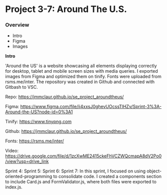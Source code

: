 # Project 3-7: Around The U.S.

### Overview

- Intro
- Figma
- Images

**Intro**

'Around the US' is a website showcasing all elements displaying correctly for desktop, tablet and mobile screen sizes with media queries. I exported images from Figma and optimized them on tinify. Fonts were uploaded from rsms.me/inter. The repository was created in Github and connected with Gitbash to VSC.

Repo: https://jmmclaur.github.io/se_project_aroundtheus/

Figma: https://www.figma.com/file/ii4xxsJ0ghevUOcssTlHZv/Sprint-3%3A-Around-the-US?node-id=0%3A1

Tinify: https://www.tinypng.com

Github: https://jmmclaur.github.io/se_project_aroundtheus/

Fonts: https://rsms.me/inter/

Video: https://drive.google.com/file/d/1zcXwME2415ckeFhVCZWQcmapA8dV2Po0/view?usp=drive_link

Sprint 4:
Sprint 5:
Sprint 6:
Sprint 7: In this sprint, I focused on using object-oriented-programming to consolidate code. I created a components section to include Card.js and FormValidator.js, where both files were exported to index.js.
